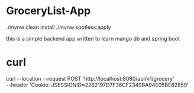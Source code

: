 # GroceryList-App

./mvnw clean install
./mvnw spotless:apply

this is a simple backend app written to learn mango db and spring boot


# curl 
curl --location --request POST 'http://localhost:8080/api/v1/grocery' \
--header 'Cookie: JSESSIONID=2262197D7F36CF2349BA94E05BE82859'
